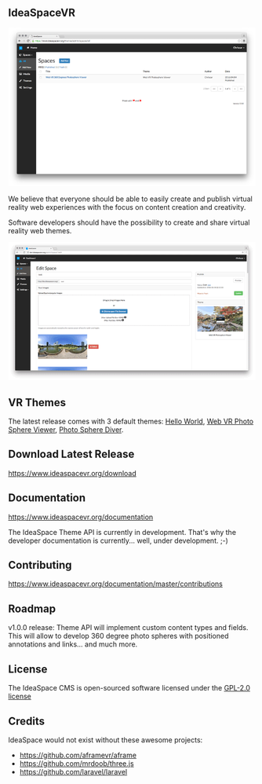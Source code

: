 ## IdeaSpaceVR 

![IdeaSpaceVR - CMS for WebVR](preview.png "IdeaSpaceVR - CMS for WebVR")

We believe that everyone should be able to easily create and publish virtual reality web experiences with the focus on content creation and creativity. 

Software developers should have the possibility to create and share virtual reality web themes.

![IdeaSpaceVR - CMS for WebVR](preview2.png "IdeaSpaceVR - CMS for WebVR")

## VR Themes

The latest release comes with 3 default themes: [Hello World](https://www.ideaspacevr.org/themes/hello-world-example-theme), [Web VR Photo Sphere Viewer](https://www.ideaspacevr.org/themes/web-vr-photo-sphere-viewer-navigation-menu), [Photo Sphere Diver](https://www.ideaspacevr.org/themes/web-vr-photo-sphere-diver-panorama).

## Download Latest Release

https://www.ideaspacevr.org/download

## Documentation

https://www.ideaspacevr.org/documentation

The IdeaSpace Theme API is currently in development. That's why the developer documentation is currently... well, under development. ;-)

## Contributing

https://www.ideaspacevr.org/documentation/master/contributions

## Roadmap

v1.0.0 release: Theme API will implement custom content types and fields. This will allow to develop 360 degree photo spheres with positioned annotations and links... and much more.

## License

The IdeaSpace CMS is open-sourced software licensed under the [GPL-2.0 license](https://opensource.org/licenses/GPL-2.0)

## Credits

IdeaSpace would not exist without these awesome projects:

- https://github.com/aframevr/aframe
- https://github.com/mrdoob/three.js
- https://github.com/laravel/laravel

